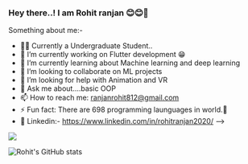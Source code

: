 ### Hey there..! I am Rohit ranjan 😊😊👋

<!--
**Rohit-RA-2020/Rohit-RA-2020** is a ✨ _special_ ✨ repository because its `README.md` (this file) appears on your GitHub profile.!-->

Something about me:-

- 👨‍💻   Currently a Undergraduate Student..
- 🔭 I’m currently working on Flutter development 😁
- 🌱 I’m currently learning about Machine learning and deep learning
- 👯 I’m looking to collaborate on ML projects
- 🤔 I’m looking for help with Animation and VR
- 💬 Ask me about....basic OOP
- 📫 How to reach me: ranjanrohit812@gmail.com
- ⚡ Fun fact: There are 698 programming launguages in world.🤯
- 🎇 Linkedin:- https://www.linkedin.com/in/rohitranjan2020/
-->

<!-----Top Languages------>

<img align="center" src="https://github-readme-stats.vercel.app/api/top-langs/?username=Rohit-RA-2020&theme=cobalt" />

<!-----GitHub Stats------>

![Rohit's GitHub stats](https://github-readme-stats.vercel.app/api?username=Rohit-RA-2020&show_icons=true&theme=radical)
